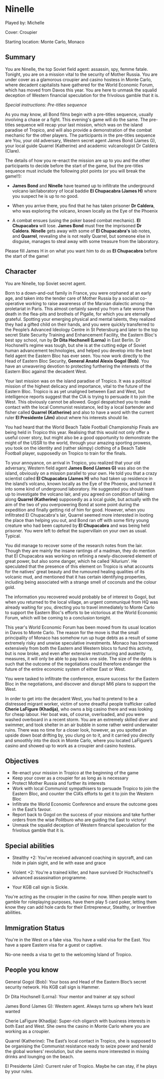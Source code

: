 Ninelle
=====
Played by: Michelle

Cover: Croupier

Starting location: Monte Carlo, Monaco

Summary
-------------

You are Ninelle, the top Soviet field agent: assassin, spy, femme fatale. Tonight, you are on a mission vital to the security of Mother Russia. You are under cover as a glamorous croupier and casino hostess in Monte Carlo, where decadent capitalists have gathered for the World Economic Forum, which has moved from Davos this year. You are here to unmask the squalid deception of Western financial speculation for the frivolous gamble that it is.

*Special instructions: Pre-titles sequence*

As you may know, all Bond films begin with a pre-titles sequence, usually involving a chase or a fight. This evening's game will do the same. The pre-titles sequence will recap your last mission, which was on the island paradise of Tropico, and will also provide a demonstration of the combat mechanic for the other players. The participants in the pre-titles sequence are You, your old adversary, Western secret agent James Bond (James G), your local guide Quarrel (Katherine) and academic vulcanologist Dr Caldera (Clare).

The details of how you re-enact the mission are up to you and the other participants to decide before the start of the game, but the pre-titles sequence must include the following plot points (or you will break the game!!):

* **James Bond** and **Ninelle** have teamed up to infiltrate the underground volcano lair/laboratory of local baddie **El Chupacabra (James H)** where you suspect he is up to no good.

* When you arrive there, you find that he has taken prisoner **Dr Caldera**, who was exploring the volcano, known locally as the Eye of the Phoenix

* A combat ensues (using the poker based combat mechanic). **El Chupacabra** will lose. **James Bond** must free the imprisoned **Dr Caldera**. **Ninelle** gets away with some of **El Chupacabra's** lab notes, and **Quarrel**, revealing she is not really Quarrel, but someone else in disguise, manages to steal away with some treasure from the laboratory.

Please fill James H in on what you want him to do as **El Chupacabra** before the start of the game!

Character
-------------
You are Ninelle, top Soviet secret agent. 

Born to a down-and-out family in France, you were orphaned at an early age, and taken into the tender care of Mother Russia by a socialist co-operative working to raise awareness of the Marxian dialectic among the proletariat in Paris. This almost certainly saved you from a fate worse than death in the flea-pits and brothels of Pigalle, for which you are eternally grateful. Spotting your emerging physical and mental talents, they realized they had a gifted child on their hands, and you were quickly transferred to the People’s Advanced Ideology Centre in St Petersburg and later to the top secret State Security Training and Enhancement Facility, the Eastern Bloc's best spy school, run by **Dr Dita Hochsnell (Lorna)** in East Berlin. Dr Hochsnell’s regime was tough, but she is at the cutting edge of Soviet human advancement technologies, and helped you develop into the best field agent the Eastern Bloc has ever seen. You now work directly to the Head of Eastern Bloc Security, **General Anatol Alexis Gogol (Bob)**. You have an unwavering devotion to protecting furthering the interests of the Eastern Bloc against the decadent West.

Your last mission was on the island paradise of Tropico. It was a political mission of the highest delicacy and importance, vital to the future of the Eastern Bloc. Tropico is as yet unaligned between East and West, but intelligence reports suggest that the CIA is trying to persuade it to join the West. This obviously cannot be allowed. Gogol despatched you to make contact with the local Communist resistance, led by a local bartender and fisher called **Quarrel (Katherine)** and also to have a word with the current ruler **El Presidente (Jim)** about where his interests should lie.

You had heard that the World Beach Table Football Championship Finals are being held in Tropico this year. Realising that this would not only offer a useful cover story, but might also be a good opportunity to demonstrate the might of the USSR to the world, through your amazing sporting prowess, you took on the identity and (rather skimpy) clothing of a Beach Table Football player, supposedly on Tropico to train for the finals.

To your annoyance, on arrival in Tropico, you realized that your old adversary, Western field agent **James Bond (James G)** was also on the island, obviously on a mission parallel to your own. He told you that a crazy scientist called **El Chupacabra (James H)** who had taken up residence in the island’s volcano, known locally as the Eye of the Phoenix, and turned it into some kind of underground laboratory. He suggested you should team up to investigate the volcano lair, and you agreed on condition of taking along **Quarrel (Katherine)** supposedly as a local guide, but actually with the aim of the two of you overpowering Bond at some point during the expedition and finally getting rid of him for good. However, when you infiltrated El Chupacabra's lair, Quarrel seemed more interested in looting the place than helping you out, and Bond ran off with some flirty young creature who had been captured by **El Chupacabra** and was being held prisoner. You were left to defeat the supervillain on your own as usual. Typical.

You did manage to recover some of the research notes from the lair. Though they are mainly the insane rantings of a madman, they do mention that El Chupacabra was working on refining a newly-discovered element of great power, but also some danger, which he called 'Allurium'. He speculated that the presence of this element on Tropico is what accounts for the natives’ great beauty and the rumoured healing qualities of its volcanic mud, and mentioned that it has certain identifying properties, including being associated with a strange smell of coconuts and the colour gold. 

The information you recovered would probably be of interest to Gogol, but when you returned to the local village, an urgent communiqué from HQ was already waiting for you, directing you to travel immediately to Monte Carlo to support the Eastern Bloc's efforts to be victorious at the World Economic Forum, which will be coming to a conclusion tonight. 

This year's World Economic Forum has been moved from its usual location in Davos to Monte Carlo. The reason for the move is that the small principality of Monaco has somehow run up huge debts as a result of some extremely risky and unwise speculative investments. Monaco has borrowed extensively from both the Eastern and Western blocs to fund this activity, but is now broke, and even after extensive restructuring and austerity measures, it will only be able to pay back one side. The size of the debts is such that the outcome of the negotiations could therefore endanger the future of the entire economic system of either East or West.

You were tasked to infiltrate the conference, ensure success for the Eastern Bloc in the negotiations, and discover and disrupt MI6 plans to support the West. 

In order to get into the decadent West, you had to pretend to be a distressed migrant worker, victim of some dreadful people trafficker called **Cherie LaFigure (Khadija)**, who owns a big casino there and was looking for cheap labour. Her boat was, of course, overloaded, and you were washed overboard in a recent storm. You are an extremely skilled diver and swimmer, and took shelter in an air bubble in some rather weird underwater ruins. There was no time for a closer look, however, as you spotted an upside down boat drifting by, you clung on to it, and it carried you directly and smoothly into the dock in Monte Carlo, where you located LaFigure’s casino and showed up to work as a croupier and casino hostess.

Objectives
--------------

* Re-enact your mission in Tropico at the beginning of the game
* Keep your cover as a croupier for as long as is necessary
* Protect Mother Russia and further its interests
* Work with local Communist sympathisers to persuade Tropico to join the Eastern Bloc, and counter the CIA’s efforts to get it to join the Western Bloc
* Infiltrate the World Economic Conference and ensure the outcome goes in the East’s favour.
* Report back to Gogol on the success of your missions and take further orders from the wise Politburo who are guiding the East to victory!
* Unmask the squalid deception of Western financial speculation for the frivolous gamble that it is.

Special abilities
-----------------

* Stealthy +2: You've received advanced coaching in spycraft, and can hide in plain sight, and lie with ease and grace
* Violent +2: You're a trained killer, and have survived Dr Hochschnell's advanced assassination programme.

* Your KGB call sign is Sickle.

You're acting as the croupier in the casino for now. When people want to gamble for roleplaying purposes, 
have them play 5 card poker, 
letting them know they can add hole cards for their Entrepreneur, Stealthy, or Inventive abilities.

Immigration Status
------------------

You're in the West on a fake visa. You have a valid visa for the East.
You have a spare Eastern visa for a guest or captive.

No-one needs a visa to get to the welcoming Island of Tropico.

People you know
-----------------------
General Gogol (Bob): Your boss and Head of the Eastern Bloc’s secret security network. His KGB call sign is Hammer.

Dr Dita Hochsnell (Lorna): Your mentor and trainer at spy school

James Bond (James G): Western agent. Always turns up where he’s least wanted

Cherie LaFigure (Khadija): Super-rich oligarch with business interests in both East and West. She owns the casino in Monte Carlo where you are working as a croupier.

Quarrel (Katherine): The East’s local contact in Tropico, she is supposed to be organising the Communist resistance ready to seize power and herald the global workers’ revolution, but she seems more interested in mixing drinks and lounging on the beach.

El Presidente (Jim): Current ruler of Tropico. Maybe he can stay, if he plays by your rules.
